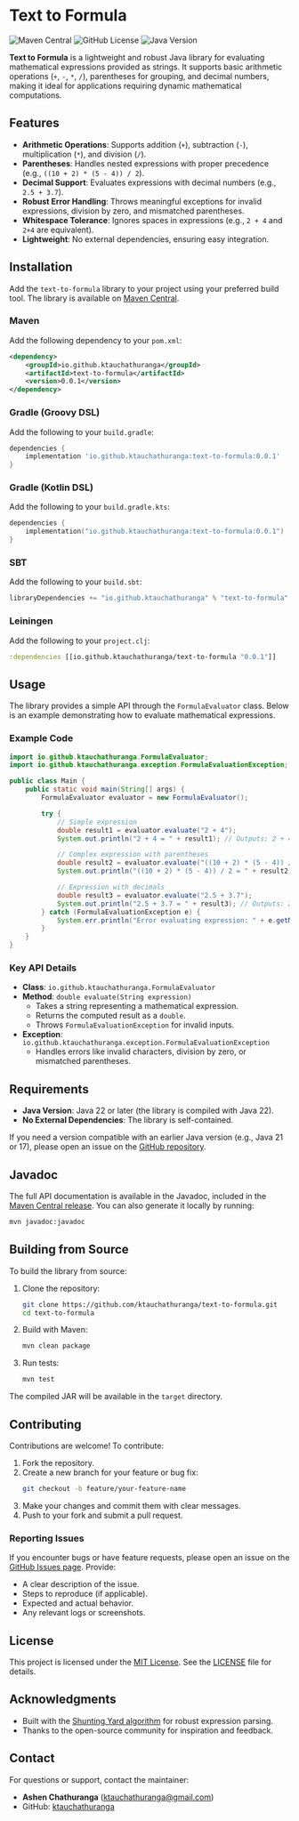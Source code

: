 # Text to Formula

![Maven Central](https://img.shields.io/maven-central/v/io.github.ktauchathuranga/text-to-formula?color=blue)
![GitHub License](https://img.shields.io/github/license/ktauchathuranga/text-to-formula?color=green)
![Java Version](https://img.shields.io/badge/Java-22-blue)

**Text to Formula** is a lightweight and robust Java library for evaluating mathematical expressions provided as strings. It supports basic arithmetic operations (`+`, `-`, `*`, `/`), parentheses for grouping, and decimal numbers, making it ideal for applications requiring dynamic mathematical computations.

## Features

- **Arithmetic Operations**: Supports addition (`+`), subtraction (`-`), multiplication (`*`), and division (`/`).
- **Parentheses**: Handles nested expressions with proper precedence (e.g., `((10 + 2) * (5 - 4)) / 2`).
- **Decimal Support**: Evaluates expressions with decimal numbers (e.g., `2.5 + 3.7`).
- **Robust Error Handling**: Throws meaningful exceptions for invalid expressions, division by zero, and mismatched parentheses.
- **Whitespace Tolerance**: Ignores spaces in expressions (e.g., `2 + 4` and `2+4` are equivalent).
- **Lightweight**: No external dependencies, ensuring easy integration.

## Installation

Add the `text-to-formula` library to your project using your preferred build tool. The library is available on [Maven Central](https://search.maven.org/artifact/io.github.ktauchathuranga/text-to-formula).

### Maven

Add the following dependency to your `pom.xml`:

```xml
<dependency>
    <groupId>io.github.ktauchathuranga</groupId>
    <artifactId>text-to-formula</artifactId>
    <version>0.0.1</version>
</dependency>
```

### Gradle (Groovy DSL)

Add the following to your `build.gradle`:

```gradle
dependencies {
    implementation 'io.github.ktauchathuranga:text-to-formula:0.0.1'
}
```

### Gradle (Kotlin DSL)

Add the following to your `build.gradle.kts`:

```kotlin
dependencies {
    implementation("io.github.ktauchathuranga:text-to-formula:0.0.1")
}
```

### SBT

Add the following to your `build.sbt`:

```scala
libraryDependencies += "io.github.ktauchathuranga" % "text-to-formula" % "0.0.1"
```

### Leiningen

Add the following to your `project.clj`:

```clojure
:dependencies [[io.github.ktauchathuranga/text-to-formula "0.0.1"]]
```

## Usage

The library provides a simple API through the `FormulaEvaluator` class. Below is an example demonstrating how to evaluate mathematical expressions.

### Example Code

```java
import io.github.ktauchathuranga.FormulaEvaluator;
import io.github.ktauchathuranga.exception.FormulaEvaluationException;

public class Main {
    public static void main(String[] args) {
        FormulaEvaluator evaluator = new FormulaEvaluator();

        try {
            // Simple expression
            double result1 = evaluator.evaluate("2 + 4");
            System.out.println("2 + 4 = " + result1); // Outputs: 2 + 4 = 6.0

            // Complex expression with parentheses
            double result2 = evaluator.evaluate("((10 + 2) * (5 - 4)) / 2");
            System.out.println("((10 + 2) * (5 - 4)) / 2 = " + result2); // Outputs: ((10 + 2) * (5 - 4)) / 2 = 6.0

            // Expression with decimals
            double result3 = evaluator.evaluate("2.5 + 3.7");
            System.out.println("2.5 + 3.7 = " + result3); // Outputs: 2.5 + 3.7 = 6.2
        } catch (FormulaEvaluationException e) {
            System.err.println("Error evaluating expression: " + e.getMessage());
        }
    }
}
```

### Key API Details

- **Class**: `io.github.ktauchathuranga.FormulaEvaluator`
- **Method**: `double evaluate(String expression)`
    - Takes a string representing a mathematical expression.
    - Returns the computed result as a `double`.
    - Throws `FormulaEvaluationException` for invalid inputs.
- **Exception**: `io.github.ktauchathuranga.exception.FormulaEvaluationException`
    - Handles errors like invalid characters, division by zero, or mismatched parentheses.

## Requirements

- **Java Version**: Java 22 or later (the library is compiled with Java 22).
- **No External Dependencies**: The library is self-contained.

If you need a version compatible with an earlier Java version (e.g., Java 21 or 17), please open an issue on the [GitHub repository](https://github.com/ktauchathuranga/text-to-formula).

## Javadoc

The full API documentation is available in the Javadoc, included in the [Maven Central release](https://repo1.maven.org/maven2/io/github/ktauchathuranga/text-to-formula/0.0.1/text-to-formula-0.0.1-javadoc.jar). You can also generate it locally by running:

```bash
mvn javadoc:javadoc
```

## Building from Source

To build the library from source:

1. Clone the repository:
   ```bash
   git clone https://github.com/ktauchathuranga/text-to-formula.git
   cd text-to-formula
   ```

2. Build with Maven:
   ```bash
   mvn clean package
   ```

3. Run tests:
   ```bash
   mvn test
   ```

The compiled JAR will be available in the `target` directory.

## Contributing

Contributions are welcome! To contribute:

1. Fork the repository.
2. Create a new branch for your feature or bug fix:
   ```bash
   git checkout -b feature/your-feature-name
   ```
3. Make your changes and commit them with clear messages.
4. Push to your fork and submit a pull request.

### Reporting Issues

If you encounter bugs or have feature requests, please open an issue on the [GitHub Issues page](https://github.com/ktauchathuranga/text-to-formula/issues). Provide:
- A clear description of the issue.
- Steps to reproduce (if applicable).
- Expected and actual behavior.
- Any relevant logs or screenshots.

## License

This project is licensed under the [MIT License](LICENSE). See the [LICENSE](LICENSE) file for details.

## Acknowledgments

- Built with the [Shunting Yard algorithm](https://en.wikipedia.org/wiki/Shunting_yard_algorithm) for robust expression parsing.
- Thanks to the open-source community for inspiration and feedback.

## Contact

For questions or support, contact the maintainer:
- **Ashen Chathuranga** (ktauchathuranga@gmail.com)
- GitHub: [ktauchathuranga](https://github.com/ktauchathuranga)

